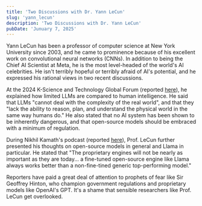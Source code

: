 ```yaml
---
title: 'Two Discussions with Dr. Yann LeCun'
slug: 'yann_lecun'
description: 'Two Discussions with Dr. Yann LeCun'
pubDate: 'Junuary 7, 2025'
---
```


Yann LeCun has been a professor of computer science at New York University since 2003, and he came to prominence because of his excellent work on convolutional neural networks (CNNs). In addition to being the Chief AI Scientist at Meta, he is the most level-headed of the world's AI celebrities. He isn't terribly hopeful or terribly afraid of AI's potential, and he expressed his rational views in two recent discussions.

At the 2024 K-Science and Technology Global Forum (reported [here](https://www.businesstoday.in/technology/news/story/the-real-revolution-is-yet-to-come-meta-ai-chief-yann-lecun-on-the-future-of-ai-456948-2024-12-11)), he explained how limited LLMs are compared to human intelligence. He said that LLMs "cannot deal with the complexity of the real world", and that they "lack the ability to reason, plan, and understand the physical world in the same way humans do." He also stated that no AI system has been shown to be inherently dangerous, and that open-source models should be embraced with a minimum of regulation.

During Nikhil Kamath's podcast (reported [here](https://www.entrepreneur.com/en-in/news-and-trends/having-local-computing-infra-key-to-ais-future-ai-pioneer/483647)), Prof. LeCun further presented his thoughts on open-source models in general and Llama in particular. He stated that "The proprietary engines will not be nearly as important as they are today... a fine-tuned open-source engine like Llama always works better than a non-fine-tined generic top-performing model."

Reporters have paid a great deal of attention to prophets of fear like Sir Geoffrey Hinton, who champion government regulations and proprietary models like OpenAI's GPT. It's a shame that sensible researchers like Prof. LeCun get overlooked.


